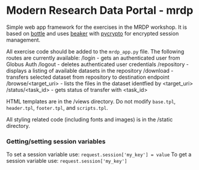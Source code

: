 # Modern Research Data Portal - mrdp
Simple web app framework for the exercises in the MRDP workshop. It is based on [bottle](http://bottlepy.org) and uses [beaker](https://www.github.com/bbangert/beaker) with [pycrypto](http://www.dlitz.net/software/pycrypto) for encrypted session management.

All exercise code should be added to the `mrdp_app.py` file. The following routes are currently available:
/login - gets an authenticated user from Globus Auth
/logout - deletes authenticated user credentials
/repository - displays a listing of available datasets in the repository
/download - transfers selected dataset from repository to destination endpoint
/browse/<target_uri> - lists the files in the dataset identfied by <target_uri>
/status/<task_id> - gets status of transfer with <task_id>

HTML templates are in the /views directory. Do not modify `base.tpl`, `header.tpl`, `footer.tpl`, and `scripts.tpl`.

All styling related code (including fonts and images) is in the /static directory.

### Getting/setting session variables
To set a session variable use: `request.session['my_key'] = value`
To get a session variable use: `request.session['my_key']`

